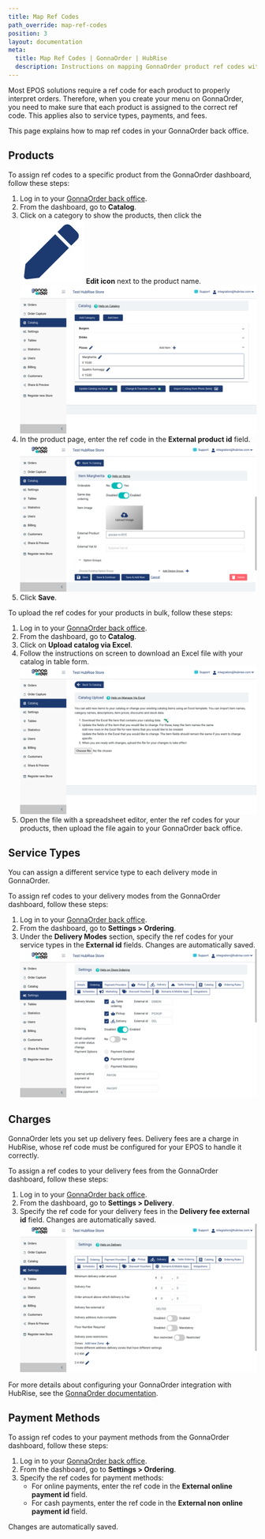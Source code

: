 ```yaml
---
title: Map Ref Codes
path_override: map-ref-codes
position: 3
layout: documentation
meta:
  title: Map Ref Codes | GonnaOrder | HubRise
  description: Instructions on mapping GonnaOrder product ref codes with other apps after connecting your EPOS with HubRise. Connect apps and synchronise your data.
---
```


Most EPOS solutions require a ref code for each product to properly interpret orders. Therefore, when you create your menu on GonnaOrder, you need to make sure that each product is assigned to the correct ref code. This applies also to service types, payments, and fees.

This page explains how to map ref codes in your GonnaOrder back office.

## Products

To assign ref codes to a specific product from the GonnaOrder dashboard, follow these steps:

1. Log in to your [GonnaOrder back office](https://admin.gonnaorder.com/).
1. From the dashboard, go to **Catalog**.
1. Click on a category to show the products, then click the <InlineImage width="21" height="21">![Edit arrow icon](../images/edit-icon.png)</InlineImage> **Edit icon** next to the product name.
   ![The catalog page in the GonnaOrder back office](./images/003-gonnaorder-catalog-page.png)
1. In the product page, enter the ref code in the **External product id** field.
   ![The product page with the ref code field](./images/004-gonnaorder-product-page.png)
1. Click **Save**.

To upload the ref codes for your products in bulk, follow these steps:

1. Log in to your [GonnaOrder back office](https://admin.gonnaorder.com/).
1. From the dashboard, go to **Catalog**.
1. Click on **Upload catalog via Excel**.
1. Follow the instructions on screen to download an Excel file with your catalog in table form.
   ![The bulk upload page for products in the catalog](./images/005-gonnaorder-bulk-upload-page.png)
1. Open the file with a spreadsheet editor, enter the ref codes for your products, then upload the file again to your GonnaOrder back office.

## Service Types

You can assign a different service type to each delivery mode in GonnaOrder.

To assign ref codes to your delivery modes from the GonnaOrder dashboard, follow these steps:

1. Log in to your [GonnaOrder back office](https://admin.gonnaorder.com/).
1. From the dashboard, go to **Settings > Ordering**.
1. Under the **Delivery Modes** section, specify the ref codes for your service types in the **External id** fields. Changes are automatically saved.
   ![Configuring service type ref codes from the GonnaOrder back office](./images/006-gonnaorder-service-type-payments.png)

## Charges

GonnaOrder lets you set up delivery fees. Delivery fees are a charge in HubRise, whose ref code must be configured for your EPOS to handle it correctly.

To assign a ref codes to your delivery fees from the GonnaOrder dashboard, follow these steps:

1. Log in to your [GonnaOrder back office](https://admin.gonnaorder.com/).
2. From the dashboard, go to **Settings > Delivery**.
3. Specify the ref code for your delivery fees in the **Delivery fee external id** field. Changes are automatically saved.
   ![Configuring delivery fees ref codes from the GonnaOrder back office](./images/007-gonnaorder-delivery-fees.png)

For more details about configuring your GonnaOrder integration with HubRise, see the [GonnaOrder documentation](https://www.gonnaorder.com/help/store-settings/integrations/hubrise-integration#special-hubrise-settings).

## Payment Methods

To assign ref codes to your payment methods from the GonnaOrder dashboard, follow these steps:

1. Log in to your [GonnaOrder back office](https://admin.gonnaorder.com/).
1. From the dashboard, go to **Settings > Ordering**.
1. Specify the ref codes for payment methods:
   - For online payments, enter the ref code in the **External online payment id** field.
   - For cash payments, enter the ref code in the **External non online payment id** field.

Changes are automatically saved.

